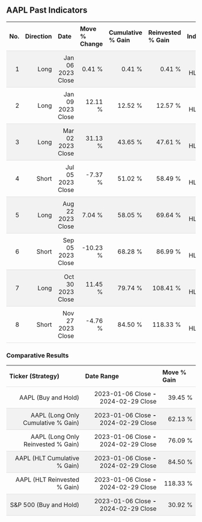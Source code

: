 
<style>
.hits {
            border-collapse: collapse;
            width: 100%;
        }
        .hits th, td {
            padding: 8px;
            border-bottom: 1px solid #ddd;
        }
        
        .hits td {text-align: right;}
        .hits th {text-align: left;}
        
        .hits tr:nth-child(even) {
            background-color: #f2f2f2;
        }
        
        .chartCol {
            width: 50%;
            float: left;
            padding: 20px;
        }  
</style>
    
<br>

## AAPL Past Indicators

<table class="hits">
    <tr>
        <th>No.</th>
        <th>Direction</th>
        <th>Date</th>
        <th>Move % Change</th>
        <th>Cumulative % Gain</th>
        <th>Reinvested % Gain</th>
        <th>Indicator</th>
      </tr>
    <tr>
        <td>1</td>
        <td>Long</td>
        <td>Jan 06 2023 Close</td>
        <td>0.41 %</td>
        <td>0.41 %</td>
        <td>0.41 %</td>
        <td>Long HLT 210</td>
    </tr>
    <tr>
        <td>2</td>
        <td>Long</td>
        <td>Jan 09 2023 Close</td>
        <td>12.11 %</td>
        <td>12.52 %</td>
        <td>12.57 %</td>
        <td>Long HLT 217</td>
    </tr>
    <tr>
        <td>3</td>
        <td>Long</td>
        <td>Mar 02 2023 Close</td>
        <td>31.13 %</td>
        <td>43.65 %</td>
        <td>47.61 %</td>
        <td>Long HLT 218</td>
    </tr>
    <tr>
        <td>4</td>
        <td>Short</td>
        <td>Jul 05 2023 Close</td>
        <td>-7.37 %</td>
        <td>51.02 %</td>
        <td>58.49 %</td>
        <td>Short HLT 307</td>
    </tr>
    <tr>
        <td>5</td>
        <td>Long</td>
        <td>Aug 22 2023 Close</td>
        <td>7.04 %</td>
        <td>58.05 %</td>
        <td>69.64 %</td>
        <td>Long HLT 206</td>
    </tr>
    <tr>
        <td>6</td>
        <td>Short</td>
        <td>Sep 05 2023 Close</td>
        <td>-10.23 %</td>
        <td>68.28 %</td>
        <td>86.99 %</td>
        <td>Short HLT 250</td>
    </tr>
    <tr>
        <td>7</td>
        <td>Long</td>
        <td>Oct 30 2023 Close</td>
        <td>11.45 %</td>
        <td>79.74 %</td>
        <td>108.41 %</td>
        <td>Long HLT 213</td>
    </tr>
    <tr>
        <td>8</td>
        <td>Short</td>
        <td>Nov 27 2023 Close</td>
        <td>-4.76 %</td>
        <td>84.50 %</td>
        <td>118.33 %</td>
        <td>Short HLT 217</td>
    </tr>
    
</table>

### Comparative Results

<table class="hits">
    <thead>
        <th>Ticker (Strategy)</th>
        <th>Date Range</th>
        <th>Move % Gain</th>
    </thead>
    <tbody>
        <tr>
            <td>AAPL (Buy and Hold)</td>
            <td>2023-01-06 Close <b>-</b> 2024-02-29 Close</td>
            <td>39.45 %</td>
        </tr>
        <tr>
            <td>AAPL (Long Only Cumulative % Gain)</td>
            <td>2023-01-06 Close <b>-</b> 2024-02-29 Close</td>
            <td>62.13 %</td>
        </tr>
        <tr>
            <td>AAPL (Long Only Reinvested % Gain)</td>
            <td>2023-01-06 Close <b>-</b> 2024-02-29 Close</td>
            <td>76.09 %</td>
        </tr>
        <tr>
            <td>AAPL (HLT Cumulative % Gain)</td>
            <td>2023-01-06 Close <b>-</b> 2024-02-29 Close</td>
            <td>84.50 %</td>
        </tr>
        <tr>
            <td>AAPL (HLT Reinvested % Gain)</td>
            <td>2023-01-06 Close <b>-</b> 2024-02-29 Close</td>
            <td>118.33 %</td>
        </tr>
        <tr>
            <td>S&P 500 (Buy and Hold)</td>
            <td>2023-01-06 Close <b>-</b> 2024-02-29 Close</td>
            <td>30.92 %</td>
        </tr>
    </tbody>
</table>
<br>
<br>